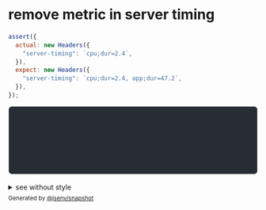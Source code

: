 # remove metric in server timing

```js
assert({
  actual: new Headers({
    "server-timing": `cpu;dur=2.4`,
  }),
  expect: new Headers({
    "server-timing": `cpu;dur=2.4, app;dur=47.2`,
  }),
});
```

![img](throw.svg)

<details>
  <summary>see without style</summary>

```console
AssertionError: actual and expect are different

actual: Headers(
  "server-timing" => "cpu;dur=2.4"
)
expect: Headers(
  "server-timing" => "cpu;dur=2.4, app;dur=47.2"
)
```

</details>


<sub>
  Generated by <a href="https://github.com/jsenv/core/tree/main/packages/independent/snapshot">@jsenv/snapshot</a>
</sub>